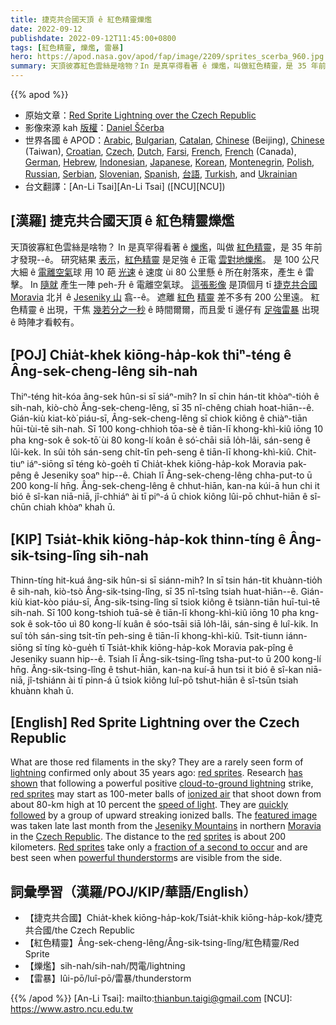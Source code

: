 ```yaml
---
title: 捷克共合國天頂 ê 紅色精靈爍爁
date: 2022-09-12
publishdate: 2022-09-12T11:45:00+0800
tags: [紅色精靈, 爍爁, 雷暴]
hero: https://apod.nasa.gov/apod/fap/image/2209/sprites_scerba_960.jpg
summary: 天頂彼寡紅色雲絲是啥物？In 是真罕得看著 ê 爍爁，叫做紅色精靈，是 35 年前才發現 ê。
---
```


{{% apod %}}

- 原始文章：[Red Sprite Lightning over the Czech Republic](https://apod.nasa.gov/apod/ap220912.html)
- 影像來源 kah [版權][copyright]：[Daniel Ščerba](https://www.facebook.com/daniel.scerba)
- 世界各國 ê APOD：[Arabic](https://apod.me/), [Bulgarian](https://mediabricks.bg/apod-bulgaria), [Catalan](http://www.apod.cat/), [Chinese](http://www.bjp.org.cn/mryt/) (Beijing), [Chinese](http://sprite.phys.ncku.edu.tw/astrolab/mirrors/apod/apod.html) (Taiwan), [Croatian](http://www.apod.rs/Croatia.html), [Czech](http://www.astro.cz/apod/), [Dutch](http://www.apod.nl/), [Farsi](https://www.skypix.org/top/EN/1/44/0/0.aspx), [French](http://www.cidehom.com/apod.php),
[French](https://dpelletier.profweb.ca/index.html) (Canada), [German](http://www.starobserver.org/), [Hebrew](http://www.astronomia2009.org.il/info/apod/apod.htm), [Indonesian](http://apod.infoastronomy.org/), [Japanese](http://home.u05.itscom.net/apodjpn/apodj/apodj0.htm), [Korean](http://wouldyoulike.org/apod/), [Montenegrin](http://www.apod.rs/Montenegro.html), [Polish](http://apod.pl/apod/), [Russian](http://www.astronet.ru/db/apod.html), [Serbian](http://www.apod.rs/), [Slovenian](http://apod.fmf.uni-lj.si/), [Spanish](http://observatorio.info/), [台語](https://apod.tw/), [Turkish](https://www.uzaydanhaberler.com/category/gorsel/apod/), and [Ukrainian](http://astronomy.pp.ua/)
- 台文翻譯：[An-Li Tsai][An-Li Tsai] ([NCU][NCU])

## [漢羅] 捷克共合國天頂 ê 紅色精靈爍爁
天頂彼寡紅色雲絲是啥物？
In 是真罕得看著 ê [爍爁][lightning]，叫做 [紅色精靈][red sprites 1]，是 35 年前才發現--ê。
研究結果 [表示][has shown]，[紅色精靈][red sprites 2] 是足強 ê 正電 [雲對地爍爁][cloud-to-ground lightning]。
是 100 公尺大細 ê [電離空氣][ionized air]球 用 10 葩 [光速][speed of light] ê 速度 ùi 80 公里懸 ê 所在射落來，產生 ê 雷擊。
In [隨就][quickly followed] 產生一陣 peh-升 ê 電離空氣球。
[這張影像][featured image] 是頂個月 tī [捷克共合國][Czech Republic] [Moravia][Moravia] 北爿 ê [Jeseniky 山][Jeseniky Mountains] 翕--ê。
遮離 [紅色][red] [精靈][sprites t] 差不多有 200 公里遠。
紅色精靈 ê 出現，干焦 [幾若分之一秒][fraction of a second to occur t] ê 時間爾爾，而且愛 tī 邊仔有 [足強雷暴][powerful thunderstorm] 出現 ê 時陣才看較有。


## [POJ] Chia̍t-khek kiōng-ha̍p-kok thiⁿ-téng ê Âng-sek-cheng-lêng sih-nah
Thiⁿ-téng hit-kóa âng-sek hûn-si sī siáⁿ-mih?
In sī chin hán-tit khòaⁿ-tio̍h ê sih-nah, kiò-chò Âng-sek-cheng-lêng, sī 35 nî-chêng chiah hoat-hiān--ê.
Gián-kiù kiat-kò͘ piáu-sī, Âng-sek-cheng-lêng sī chiok kiông ê chiàⁿ-tiān hūi-tùi-tē sih-nah.
Sī 100 kong-chhioh tōa-sè ê tiān-lī khong-khì-kiû iōng 10 pha kng-sok ê sok-tō͘ ùi 80 kong-lí koân ê só͘-chāi siā lo̍h-lâi, sán-seng ê lûi-kek.
In sûi to̍h sán-seng chi̍t-tīn peh-seng ê tiān-lī khong-khì-kiû.
Chit-tiuⁿ iáⁿ-siōng sī téng kò-goe̍h tī Chia̍t-khek kiōng-ha̍p-kok Moravia pak-pêng ê Jeseniky soaⁿ hip--ê.
Chiah lī Âng-sek-cheng-lêng chha-put-to ū 200 kong-lí hn̄g.
Âng-sek-cheng-lêng ê chhut-hiān, kan-na kúi-ā hun chi it bió ê sî-kan niā-niā, jî-chhiáⁿ ài tī piⁿ-á ū chiok kiông lûi-pō chhut-hiān ê sî-chūn chiah khòaⁿ khah ū.

## [KIP] Tsia̍t-khik kiōng-ha̍p-kok thinn-tíng ê Âng-sik-tsing-lîng sih-nah
Thinn-tíng hit-kuá âng-sik hûn-si sī siánn-mih?
In sī tsin hán-tit khuànn-tio̍h ê sih-nah, kiò-tsò Âng-sik-tsing-lîng, sī 35 nî-tsîng tsiah huat-hiān--ê.
Gián-kiù kiat-kòo piáu-sī, Âng-sik-tsing-lîng sī tsiok kiông ê tsiànn-tiān huī-tuì-tē sih-nah.
Sī 100 kong-tshioh tuā-sè ê tiān-lī khong-khì-kiû iōng 10 pha kng-sok ê sok-tōo uì 80 kong-lí kuân ê sóo-tsāi siā lo̍h-lâi, sán-sing ê luî-kik.
In suî to̍h sán-sing tsi̍t-tīn peh-sing ê tiān-lī khong-khì-kiû.
Tsit-tiunn iánn-siōng sī tíng kò-gue̍h tī Tsia̍t-khik kiōng-ha̍p-kok Moravia pak-pîng ê Jeseniky suann hip--ê.
Tsiah lī Âng-sik-tsing-lîng tsha-put-to ū 200 kong-lí hn̄g.
Âng-sik-tsing-lîng ê tshut-hiān, kan-na kuí-ā hun tsi it bió ê sî-kan niā-niā, jî-tshiánn ài tī pinn-á ū tsiok kiông luî-pō tshut-hiān ê sî-tsūn tsiah khuànn khah ū.

## [English] Red Sprite Lightning over the Czech Republic
What are those red filaments in the sky?
They are a rarely seen form of [lightning][lightning] confirmed only about 35 years ago: [red sprites][red sprites 1].
Research [has shown][has shown] that following a powerful positive [cloud-to-ground lightning][cloud-to-ground lightning] strike, [red sprites][red sprites 2] may start as 100-meter balls of [ionized air][ionized air] that shoot down from about 80-km high at 10 percent the [speed of light][speed of light].
They are [quickly followed][quickly followed] by a group of upward streaking ionized balls.
The [featured image][featured image] was taken late last month from the [Jeseniky Mountains][Jeseniky Mountains] in northern [Moravia][Moravia] in the [Czech Republic][Czech Republic].
The distance to the [red][red] [sprites][sprites e] is about 200 kilometers.
[Red sprites][Red sprites] take only a [fraction of a second to occur][fraction of a second to occur e] and are best seen when [powerful thunderstorm][powerful thunderstorm]s are visible from the side.

## 詞彙學習（漢羅/POJ/KIP/華語/English）
- 【捷克共合國】Chia̍t-khek kiōng-ha̍p-kok/Tsia̍t-khik kiōng-ha̍p-kok/捷克共合國/the Czech Republic
- 【紅色精靈】Âng-sek-cheng-lêng/Âng-sik-tsing-lîng/紅色精靈/Red Sprite
- 【爍爁】sih-nah/sih-nah/閃電/lightning
- 【雷暴】lûi-pō/luî-pō/雷暴/thunderstorm


{{% /apod %}}
[An-Li Tsai]: mailto:thianbun.taigi@gmail.com
[NCU]: https://www.astro.ncu.edu.tw

[copyright]: https://apod.nasa.gov/apod/fap/lib/about_apod.html#srapply

[lightning]:https://www.lightningmaps.org/
[red sprites 1]:https://en.wikipedia.org/wiki/Red_sprite
[has shown]:https://earthweb.ess.washington.edu/space/AtmosElec/spriteinfo.html
[cloud-to-ground lightning]:https://apod.nasa.gov/apod/ap120723.html
[red sprites 2]:https://earthsky.org/earth/definition-what-are-lightning-sprites/
[ionized air]:https://en.wikipedia.org/wiki/Ionized-air_glow
[speed of light]:https://www.nasa.gov/feature/goddard/2019/three-ways-to-travel-at-nearly-the-speed-of-light
[quickly followed]:https://www.youtube.com/watch?v=ATmpgZoMRM0
[featured image]:https://www.facebook.com/photo/?fbid=10228360740152891&set=pcb.10228360752593202
[Jeseniky Mountains]:https://youtu.be/qMcNVkA4DzE
[Moravia]:https://en.wikipedia.org/wiki/Moravia
[Czech Republic]:https://en.wikipedia.org/wiki/Czech_Republic
[red]:https://apod.nasa.gov/apod/ap210816.html
[sprites e]:https://apod.nasa.gov/apod/ap210330.html
[sprites t]:https://apod.tw/daily/20210330/
[Red sprites]:https://earthweb.ess.washington.edu/space/AtmosElec/spriteinfo.html
[fraction of a second to occur e]:https://apod.nasa.gov/apod/ap210104.html
[fraction of a second to occur t]:https://apod.tw/daily/20210104/
[powerful thunderstorm]:https://apod.nasa.gov/apod/ap170226.html
